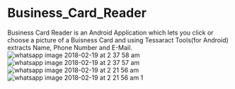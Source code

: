 # Business_Card_Reader
Business Card Reader is an Android Application which lets you click or choose a picture of a Buisness Card and using Tessaract Tools(for Android) extracts Name, Phone Number and E-Mail.  
![whatsapp image 2018-02-19 at 2 37 58 am](https://user-images.githubusercontent.com/20344274/36357253-7eb05c40-1521-11e8-98c3-2077a7591214.jpeg)
![whatsapp image 2018-02-19 at 2 37 57 am](https://user-images.githubusercontent.com/20344274/36357270-b6b26b24-1521-11e8-90db-d14bb8fc1fde.jpeg)
![whatsapp image 2018-02-19 at 2 21 56 am](https://user-images.githubusercontent.com/20344274/36357287-d972189e-1521-11e8-8a5a-04879cedaaa6.jpeg)
![whatsapp image 2018-02-19 at 2 21 56 am 1](https://user-images.githubusercontent.com/20344274/36357300-0c2a8a78-1522-11e8-916e-8e0b93d440b9.jpeg)

